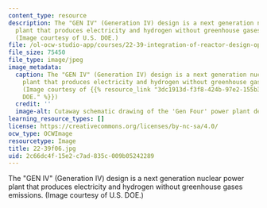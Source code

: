 ```yaml
---
content_type: resource
description: The "GEN IV" (Generation IV) design is a next generation nuclear power
  plant that produces electricity and hydrogen without greenhouse gases emissions.
  (Image courtesy of U.S. DOE.)
file: /ol-ocw-studio-app/courses/22-39-integration-of-reactor-design-operations-and-safety-fall-2006/2c66dc4f15e2c7ad835c009b05242289_22-39f06.jpg
file_size: 75450
file_type: image/jpeg
image_metadata:
  caption: The "GEN IV" (Generation IV) design is a next generation nuclear power
    plant that produces electricity and hydrogen without greenhouse gas emissions.
    (Image courtesy of {{% resource_link "3dc1913d-f3f8-424b-97e2-155b35b40581" "U.S.
    DOE." %}})
  credit: ''
  image-alt: Cutaway schematic drawing of the 'Gen Four' power plant design.
learning_resource_types: []
license: https://creativecommons.org/licenses/by-nc-sa/4.0/
ocw_type: OCWImage
resourcetype: Image
title: 22-39f06.jpg
uid: 2c66dc4f-15e2-c7ad-835c-009b05242289
---
```

The "GEN IV" (Generation IV) design is a next generation nuclear power plant that produces electricity and hydrogen without greenhouse gases emissions. (Image courtesy of U.S. DOE.)